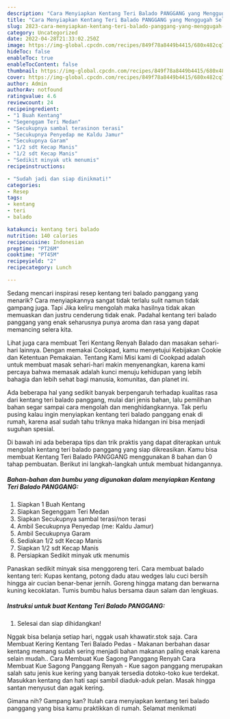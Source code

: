 ```yaml
---
description: "Cara Menyiapkan Kentang Teri Balado PANGGANG yang Menggugah Selera"
title: "Cara Menyiapkan Kentang Teri Balado PANGGANG yang Menggugah Selera"
slug: 2823-cara-menyiapkan-kentang-teri-balado-panggang-yang-menggugah-selera
category: Uncategorized
date: 2022-04-28T21:33:02.250Z
image: https://img-global.cpcdn.com/recipes/849f78a8449b4415/680x482cq70/kentang-teri-balado-panggang-foto-resep-utama.jpg
hideToc: false
enableToc: true
enableTocContent: false
thumbnail: https://img-global.cpcdn.com/recipes/849f78a8449b4415/680x482cq70/kentang-teri-balado-panggang-foto-resep-utama.jpg
cover: https://img-global.cpcdn.com/recipes/849f78a8449b4415/680x482cq70/kentang-teri-balado-panggang-foto-resep-utama.jpg
author: Admin
authorAv: notfound
ratingvalue: 4.6
reviewcount: 24
recipeingredient:
- "1 Buah Kentang"
- "Segenggam Teri Medan"
- "Secukupnya sambal terasinon terasi"
- "Secukupnya Penyedap me Kaldu Jamur"
- "Secukupnya Garam"
- "1/2 sdt Kecap Manis"
- "1/2 sdt Kecap Manis"
- "Sedikit minyak utk menumis"
recipeinstructions:

- "Sudah jadi dan siap dinikmati!"
categories:
- Resep
tags:
- kentang
- teri
- balado

katakunci: kentang teri balado 
nutrition: 140 calories
recipecuisine: Indonesian
preptime: "PT26M"
cooktime: "PT45M"
recipeyield: "2"
recipecategory: Lunch

---
```



Sedang mencari inspirasi resep kentang teri balado panggang yang menarik? Cara menyiapkannya sangat tidak terlalu sulit namun tidak gampang juga. Tapi Jika keliru mengolah maka hasilnya tidak akan memuaskan dan justru cenderung tidak enak. Padahal kentang teri balado panggang yang enak seharusnya punya aroma dan rasa yang dapat memancing selera kita.


Lihat juga cara membuat Teri Kentang Renyah Balado dan masakan sehari-hari lainnya. Dengan memakai Cookpad, kamu menyetujui Kebijakan Cookie dan Ketentuan Pemakaian. Tentang Kami Misi kami di Cookpad adalah untuk membuat masak sehari-hari makin menyenangkan, karena kami percaya bahwa memasak adalah kunci menuju kehidupan yang lebih bahagia dan lebih sehat bagi manusia, komunitas, dan planet ini.

Ada beberapa hal yang sedikit banyak berpengaruh terhadap kualitas rasa dari kentang teri balado panggang, mulai dari jenis bahan, lalu pemilihan bahan segar sampai cara mengolah dan menghidangkannya. Tak perlu pusing kalau ingin menyiapkan kentang teri balado panggang enak di rumah, karena asal sudah tahu triknya maka hidangan ini bisa menjadi suguhan spesial.


Di bawah ini ada beberapa tips dan trik praktis yang dapat diterapkan untuk mengolah kentang teri balado panggang yang siap dikreasikan. Kamu bisa membuat Kentang Teri Balado PANGGANG menggunakan 8 bahan dan 0 tahap pembuatan. Berikut ini langkah-langkah untuk membuat hidangannya.

<!--inarticleads1-->

##### Bahan-bahan dan bumbu yang digunakan dalam menyiapkan Kentang Teri Balado PANGGANG:

1. Siapkan 1 Buah Kentang
1. Siapkan Segenggam Teri Medan
1. Siapkan Secukupnya sambal terasi/non terasi
1. Ambil Secukupnya Penyedap (me: Kaldu Jamur)
1. Ambil Secukupnya Garam
1. Sediakan 1/2 sdt Kecap Manis
1. Siapkan 1/2 sdt Kecap Manis
1. Persiapkan Sedikit minyak utk menumis


Panaskan sedikit minyak sisa menggoreng teri. Cara membuat balado kentang teri: Kupas kentang, potong dadu atau wedges lalu cuci bersih hingga air cucian benar-benar jernih. Goreng hingga matang dan berwarna kuning kecoklatan. Tumis bumbu halus bersama daun salam dan lengkuas. 

<!--inarticleads2-->

##### Instruksi untuk buat Kentang Teri Balado PANGGANG:


1. Selesai dan siap dihidangkan!

Nggak bisa belanja setiap hari, nggak usah khawatir.stok saja. Cara Membuat Kering Kentang Teri Balado Pedas - Makanan berbahan dasar kentang memang sudah sering menjadi bahan makanan paling enak karena selain mudah.. Cara Membuat Kue Sagong Panggang Renyah Cara Membuat Kue Sagong Panggang Renyah - Kue sagon panggang merupakan salah satu jenis kue kering yang banyak tersedia dotoko-toko kue terdekat. Masukkan kentang dan hati sapi sambil diaduk-aduk pelan. Masak hingga santan menyusut dan agak kering. 

Gimana nih? Gampang kan? Itulah cara menyiapkan kentang teri balado panggang yang bisa kamu praktikkan di rumah. Selamat menikmati
